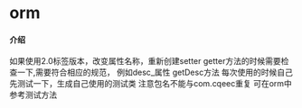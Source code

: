 # orm

#### 介绍
如果使用2.0标签版本，改变属性名称，重新创建setter getter方法的时候需要检查一下,需要符合相应的规范，
例如desc_属性 getDesc方法  每次使用的时候自己先测试一下，生成自己使用的测试类 注意包名不能与com.cqeec重复 可在orm中参考测试方法